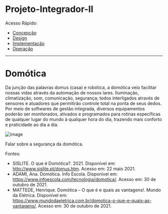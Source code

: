 # Projeto-Integrador-II

Acesso Rápido:

* [Concepção](https://github.com/Aquinom/Projeto-Integrador-2/blob/main/Concep%C3%A7%C3%A3o.md)
* [Design](https://github.com/Aquinom/Projeto-Integrador-2/blob/main/Design.md)
* [Implementação](https://github.com/Aquinom/Projeto-Integrador-2/blob/main/Implementa%C3%A7%C3%A3o.md)
* [Operação](https://github.com/Aquinom/Projeto-Integrador-2/blob/main/Opera%C3%A7%C3%A3o.md)

---
# Domótica

Da junção das palavras domus (casa) e robótica, a domótica veio facilitar nossas vidas através da automação de nossos lares. Iluminação, climatização, som, comunicação, segurança; todos interligados através de sensores e atuadores que permitirão controle total na ponta de seus dedos. Por meio de softwares de gestão integrada, diversos equipamentos poderão ser monitorados, ativados e programados para rotinas específicas de qualquer lugar do mundo à qualquer hora do dia, trazendo mais conforto e praticidade ao dia a dia. 

![image](https://user-images.githubusercontent.com/92688963/139560489-daa68e16-ec79-45c6-a5b5-ef39041677bb.png)

Falar sobre a segurança da domótica.



Fontes: 
* SISLITE. O que é Domótica?. 2021. Disponível em: http://www.sislite.pt/domus.htm. Acesso em: 22 maio 2021.
* ADAMI, Ana. Domótica. Info Escola. Disponível em: https://www.infoescola.com/tecnologia/domotica/. Acesso em: 30 de outubro de 2021.
* MATTEDE, Henrique. Domótica – O que é e quais as vantagens!. Mundo da Elétrica. Disponível em: https://www.mundodaeletrica.com.br/domotica-o-que-e-quais-as-vantagens/.             Acesso em: 30 de outubro de 2021.
